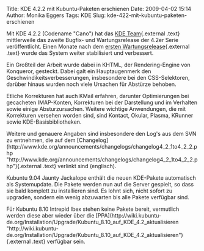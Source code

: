 Title: KDE 4.2.2 mit Kubuntu-Paketen erschienen
Date: 2009-04-02 15:14
Author: Monika Eggers
Tags: KDE
Slug: kde-422-mit-kubuntu-paketen-erschienen

Mit KDE 4.2.2 (Codename "Cano") hat das [KDE
Team](http://www.kde.org/ "http://www.kde.org"){.external .text}
mittlerweile das zweite Bugfix- und Wartungsrelease der 4.2er Serie
veröffentlicht. Einen Monate nach dem [ersten
Wartungsrelease](../../../../nachrichten/software/kde/kde-4-2-1-mit-kubuntu-paketen-erschienen "http://www.kubuntu-de.org/nachrichten/software/kde/kde-4-2-1-mit-kubuntu-paketen-erschienen"){.external
.text} wurde das System weiter stabilisiert und verbessert.

</p>
Ein Großteil der Arbeit wurde dabei in KHTML, der Rendering-Engine von
Konqueror, gesteckt. Dabei galt ein Hauptaugenmerk den
Geschwindikeitsverbesserungen, insbesondere bei den CSS-Selektoren,
darüber hinaus wurden noch viele Ursachen für Abstürze behoben.

</p>
<!--break--><!--break-->

Etliche Korrekturen hat auch KMail erfahren, darunter Optimierungen bei
gecacheten IMAP-Konten, Korrekturen bei der Darstellung und im Verhalten
sowie einige Absturzursachen. Weitere wichtige Anwendungen, die mit
Korrekturen versehen worden sind, sind Kontact, Okular, Plasma, KRunner
sowie KDE-Basisbibliotheken.

</p>
Weitere und genauere Angaben sind insbesondere den Log's aus dem SVN zu
entnehmen, die auf dem
[Changelog](http://www.kde.org/announcements/changelogs/changelog4_2_1to4_2_2.php "http://www.kde.org/announcements/changelogs/changelog4_2_1to4_2_2.php"){.external
.text} verlinkt sind (englisch).

</p>
Kubuntu 9.04 Jaunty Jackalope enthält die neuen KDE-Pakete automatisch
als Systemupdate. Die Pakete werden nun auf die Server gespielt, so dass
sie bald komplett zu installieren sind. Es lohnt sich, nicht sofort zu
upgraden, sondern ein wenig abzuwarten bis alle Pakete verfügbar sind.

</p>
Für Kubuntu 8.10 Intrepid Ibex stehen keine Pakete bereit, vermutlich
werden diese aber wieder über die
[PPA](http://wiki.kubuntu-de.org/Installation/Upgrade/Kubuntu_8.10_auf_KDE_4.2_aktualisieren "http://wiki.kubuntu-de.org/Installation/Upgrade/Kubuntu_8.10_auf_KDE_4.2_aktualisieren"){.external
.text} verfügbar sein.

</p>

